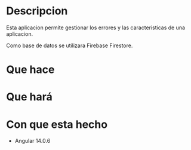 # Descripcion

Esta aplicacion permite gestionar los errores y las caracteristicas de una aplicacion.

Como base de datos se utilizara Firebase Firestore.

# Que hace

# Que hará

# Con que esta hecho

- Angular 14.0.6
